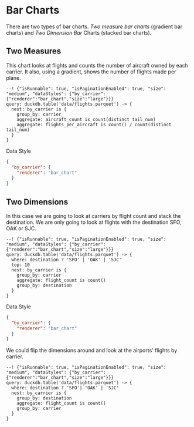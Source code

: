 # Bar Charts

There are two types of bar charts.  _Two measure bar charts_ (gradient bar charts) and _Two Dimension Bar_ Charts (stacked bar charts).

## Two Measures

This chart looks at flights and counts the number of aircraft owned by each carrier.  It also, using a gradient,
shows the number of flights made per plane.

```malloy
--! {"isRunnable": true, "isPaginationEnabled": true, "size": "medium", "dataStyles": {"by_carrier":{"renderer":"bar_chart","size":"large"}}}
query: duckdb.table('data/flights.parquet') -> {
  nest: by_carrier is {
    group_by: carrier
    aggregate: aircraft_count is count(distinct tail_num)
    aggregate: flights_per_aircraft is count() / count(distinct tail_num)
  }
}
```

Data Style

```json
{
  "by_carrier": {
    "renderer": "bar_chart"
  }
}
```

## Two Dimensions
In this case we are going to look at carriers by flight count and stack the destination.  We are only going to look at flights
with the destination SFO, OAK or SJC.

```malloy
--! {"isRunnable": true, "isPaginationEnabled": true, "size": "medium", "dataStyles": {"by_carrier":{"renderer":"bar_chart","size":"large"}}}
query: duckdb.table('data/flights.parquet') -> {
  where: destination ? 'SFO' | 'OAK' | 'SJC'
  top: 10
  nest: by_carrier is {
    group_by: carrier
    aggregate: flight_count is count()
    group_by: destination
  }
}
```
Data Style

```json
{
  "by_carrier": {
    "renderer": "bar_chart"
  }
}
```

We could flip the dimensions around and look at the airports' flights by carrier.

```malloy
--! {"isRunnable": true, "isPaginationEnabled": true, "size": "medium", "dataStyles": {"by_carrier":{"renderer":"bar_chart","size":"large"}}}
query: duckdb.table('data/flights.parquet') -> {
  where: destination ? 'SFO'| 'OAK' | 'SJC'
  nest: by_carrier is {
    group_by: destination
    aggregate: flight_count is count()
    group_by: carrier
  }
}
```
